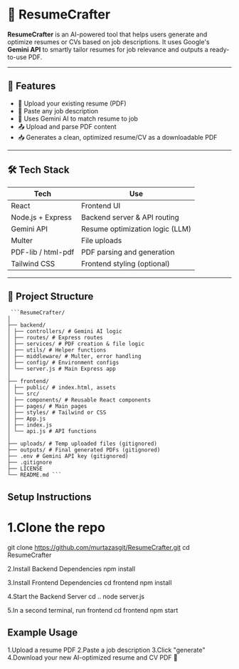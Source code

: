 # 🚀 ResumeCrafter

**ResumeCrafter** is an AI-powered tool that helps users generate and optimize resumes or CVs based on job descriptions. It uses Google's **Gemini API** to smartly tailor resumes for job relevance and outputs a ready-to-use PDF.

---

## 🧠 Features

- 📄 Upload your existing resume (PDF)
- 📝 Paste any job description
- 🤖 Uses Gemini AI to match resume to job
- 📤 Upload and parse PDF content
- 📥 Generates a clean, optimized resume/CV as a downloadable PDF

---

## 🛠 Tech Stack

| Tech         | Use                             |
|--------------|----------------------------------|
| React        | Frontend UI                      |
| Node.js + Express | Backend server & API routing  |
| Gemini API   | Resume optimization logic (LLM)  |
| Multer       | File uploads                     |
| PDF-lib / html-pdf | PDF parsing and generation       |
| Tailwind CSS | Frontend styling (optional)      |

---

## 📂 Project Structure

<pre><code> ```ResumeCrafter/
│
├── backend/
│ ├── controllers/ # Gemini AI logic
│ ├── routes/ # Express routes
│ ├── services/ # PDF creation & file logic
│ ├── utils/ # Helper functions
│ ├── middleware/ # Multer, error handling
│ ├── config/ # Environment configs
│ └── server.js # Main Express app
│
├── frontend/
│ ├── public/ # index.html, assets
│ └── src/
│ ├── components/ # Reusable React components
│ ├── pages/ # Main pages
│ ├── styles/ # Tailwind or CSS
│ ├── App.js
│ ├── index.js
│ └── api.js # API functions
│
├── uploads/ # Temp uploaded files (gitignored)
├── outputs/ # Final generated PDFs (gitignored)
├── .env # Gemini API key (gitignored)
├── .gitignore
├── LICENSE
└── README.md ``` </code></pre>

## Setup Instructions

# 1.Clone the repo
git clone https://github.com/murtazasgit/ResumeCrafter.git
cd ResumeCrafter

2.Install Backend Dependencies
npm install

3.Install Frontend Dependencies
cd frontend
npm install

4.Start the Backend Server
cd ..
node server.js


5.In a second terminal, run frontend
cd frontend
npm start


 ## Example Usage

1.Upload a resume PDF
2.Paste a job description
3.Click "generate"
4.Download your new AI-optimized resume and CV PDF 🎯
